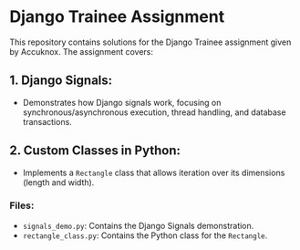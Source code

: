 # Django Trainee Assignment

This repository contains solutions for the Django Trainee assignment given by Accuknox. The assignment covers:

## 1. Django Signals:
- Demonstrates how Django signals work, focusing on synchronous/asynchronous execution, thread handling, and database transactions.

## 2. Custom Classes in Python:
- Implements a `Rectangle` class that allows iteration over its dimensions (length and width).

### Files:
- `signals_demo.py`: Contains the Django Signals demonstration.
- `rectangle_class.py`: Contains the Python class for the `Rectangle`.
